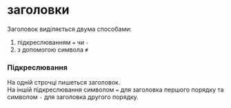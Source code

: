 # заголовки  
Заголовок виділяється двума способами:  
1. підкреслюванням `=` чи `-`  
2. з допомогою символа `#`  

### Підкреслювання  
На одній строчці пишеться заголовок.  
На іншій підкреслювання символом `=` для заголовка першого порядку та символом `-` для заголовка другого порядку.  


